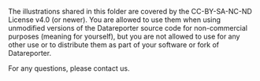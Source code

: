 The illustrations shared in this folder are covered by the CC-BY-SA-NC-ND License v4.0 (or newer). You are allowed to use them when using unmodified versions of the Datareporter source code for non-commercial purposes (meaning for yourself), but you are not allowed to use for any other use or to distribute them as part of your software or fork of Datareporter.

For any questions, please contact us.
